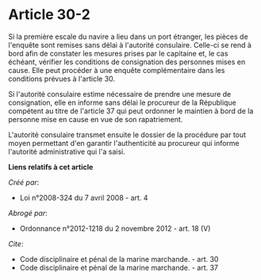 # Article 30-2

Si la première escale du navire a lieu dans un port étranger, les pièces de l'enquête sont remises sans délai à l'autorité
consulaire. Celle-ci se rend à bord afin de constater les mesures prises par le capitaine et, le cas échéant, vérifier les
conditions de consignation des personnes mises en cause. Elle peut procéder à une enquête complémentaire dans les conditions
prévues à l'article 30. 

Si l'autorité consulaire estime nécessaire de prendre une mesure de consignation, elle en informe sans délai le procureur de
la République compétent au titre de l'article 37 qui peut ordonner le maintien à bord de la personne mise en cause en vue de
son rapatriement. 

L'autorité consulaire transmet ensuite le dossier de la procédure par tout moyen permettant d'en garantir l'authenticité au
procureur qui informe l'autorité administrative qui l'a saisi.

**Liens relatifs à cet article**

_Créé par_:

  - Loi n°2008-324 du 7 avril 2008 - art. 4

_Abrogé par_:

  - Ordonnance n°2012-1218 du 2 novembre 2012 - art. 18 (V)

_Cite_:

  - Code disciplinaire et pénal de la marine marchande. - art. 30
  - Code disciplinaire et pénal de la marine marchande. - art. 37
